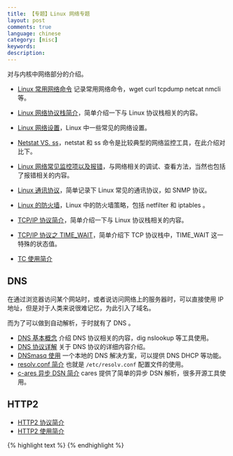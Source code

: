 ```yaml
---
title: 【专题】Linux 网络专题
layout: post
comments: true
language: chinese
category: [misc]
keywords:
description:
---
```


<!-- more -->

对与内核中网络部分的介绍。

* [Linux 常用网络命令](/post/network-commands.html) 记录常用网络命令，wget curl tcpdump netcat nmcli 等。

* [Linux 网络协议栈简介](/post/network-introduce.html)，简单介绍一下与 Linux 协议栈相关的内容。
* [Linux 网络设置](/post/network-setting.html)，Linux 中一些常见的网络设置。
* [Netstat VS. ss](/post/network-nettools-vs-iproute2.html)，netstat 和 ss 命令是比较典型的网络监控工具，在此介绍对比下。
* [Linux 网络常见监控项以及报错](/post/linux-monitor-network.html)，与网络相关的调试、查看方法，当然也包括了报错相关的内容。
* [Linux 通讯协议](/post/network-protocols.html)，简单记录下 Linux 常见的通讯协议，如 SNMP 协议。
* [Linux 的防火墙](/post/network-netfilter-iptables.html)，Linux 中的防火墙策略，包括 netfilter 和 iptables 。
* [TCP/IP 协议简介](/post/network-tcpip-introduce.html)，简单介绍一下与 Linux 协议栈相关的内容。
* [TCP/IP 协议之 TIME_WAIT](/post/network-tcpip-timewait.html)，简单介绍下 TCP 协议栈中，TIME_WAIT 这一特殊的状态值。
* [TC 使用简介](/post/network-traffic-control-introduce.html)

<!--
* [Linux 中的 socketfs](/post/network-socketfs.html)，也就是 Linux 中应用层与内核网络协议栈之间的中间层。
* [TCP/IP 简介之一](/post/network-tcpip-introduce-1.html)
* [TCP/IP 简介之二](/post/network-tcpip-introduce-2.html)
* [TCP/IP 之 timestamp 选项](/post/network-tcpip-timestamp.html)
* [Linux 网络超时与重传](/post/network-timeout-retries.html)，主要介绍TCP的三次握手、数据传输、链接关闭阶段都有响应的重传机制。
* [Linux IP 隧道技术](/post/network-ip-tunneling.html)，说明下网络协议栈是如何实现隧道的，实际上就是将不同协议进行封装。
* [Linux Wireshark](/post/network-wireshark.html)，介绍 Linux 中的 Wireshark 使用方式。
-->

## DNS

在通过浏览器访问某个网站时，或者说访问网络上的服务器时，可以直接使用 IP 地址，但是对于人类来说很难记忆，为此引入了域名。

而为了可以做到自动解析，于时就有了 DNS 。

* [DNS 基本概念](/post/network-dns-basic-introduce.html) 介绍 DNS 协议相关的内容，dig nslookup 等工具使用。
* [DNS 协议详解](/post/network-dns-protocol-details-introduce.html) 关于 DNS 协议的详细内容介绍。
* [DNSmasq 使用](/post/linux-dnsmasq-introduce.html) 一个本地的 DNS 解决方案，可以提供 DNS DHCP 等功能。
* [resolv.conf 简介](/post/network-dns-resolv-conf-usage-introduce.html) 也就是 `/etc/resolv.conf` 配置文件的使用。
* [c-ares 异步 DSN 简介](/post/network-dns-async-resolve-introduce.html) cares 提供了简单的异步 DSN 解析，很多开源工具使用。

## HTTP2

* [HTTP2 协议简介](/post/linux-network-http2-protocol-introduce.html) 
* [HTTP2 使用简介](/post/linux-network-http2-basic-usage-introduce.html) 

{% highlight text %}
{% endhighlight %}
